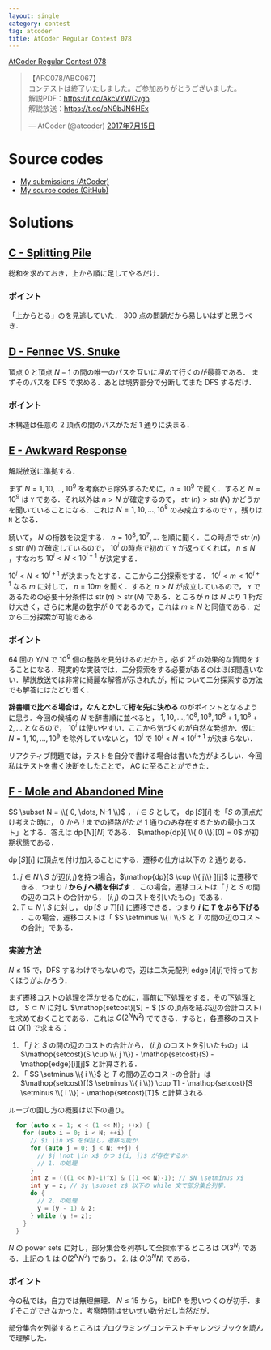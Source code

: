 ```yaml
---
layout: single
category: contest
tag: atcoder
title: AtCoder Regular Contest 078
---
```


[AtCoder Regular Contest 078](https://atcoder.jp/contests/arc078)

<blockquote class="twitter-tweet" data-lang="ja"><p lang="ja" dir="ltr">【ARC078/ABC067】<br>コンテストは終了いたしました。ご参加ありがとうございました。<br>解説PDF：<a href="https://t.co/AkcVYWCygb">https://t.co/AkcVYWCygb</a><br>解説放送：<a href="https://t.co/oN9bJN6HEx">https://t.co/oN9bJN6HEx</a></p>&mdash; AtCoder (@atcoder) <a href="https://twitter.com/atcoder/status/886227322604355585">2017年7月15日</a></blockquote>
<script async src="//platform.twitter.com/widgets.js" charset="utf-8"></script>

# Source codes

- [My submissions (AtCoder)](https://atcoder.jp/contests/arc078/submissions?f.User=kazunetakahashi)
- [My source codes (GitHub)](https://github.com/kazunetakahashi/atcoder/tree/master/2017/0715_ARC078)

# Solutions

## [C - Splitting Pile](https://atcoder.jp/contests/arc078/tasks/arc078_a)

総和を求めておき，上から順に足してやるだけ．

### ポイント

「上からとる」のを見逃していた． 300 点の問題だから易しいはずと思うべき．

## [D - Fennec VS. Snuke](https://atcoder.jp/contests/arc078/tasks/arc078_b)

頂点 $0$ と頂点 $N-1$ の間の唯一のパスを互いに埋めて行くのが最善である．
まずそのパスを DFS で求める．あとは境界部分で分断してまた DFS するだけ．

### ポイント

木構造は任意の $2$ 頂点の間のパスがただ $1$ 通りに決まる．

## [E - Awkward Response](https://atcoder.jp/contests/arc078/tasks/arc078_c)

解説放送に準拠する．

まず $N = 1, 10, \dots, 10^9$ を考察から除外するために，$n = 10^9$ で聞く．すると $N = 10^9$ は `Y` である．それ以外は $n > N$ が確定するので， $\mathop{str}(n) > \mathop{str}(N)$ かどうかを聞いていることになる．これは $N = 1, 10, \dots, 10^8$ のみ成立するので `Y` ，残りは `N` となる．

続いて， $N$ の桁数を決定する． $n = 10^8, 10^7, \dots$ を順に聞く．この時点で $\mathop{str}(n) \leq \mathop{str}(N)$ が確定しているので， $10^i$ の時点で初めて `Y` が返ってくれば， $n \leq N$ ，すなわち $10^i < N < 10^{i+1}$ が決定する．

$10^i < N < 10^{i+1}$ が決まったとする．ここから二分探索をする． $10^i < m < 10^{i+1}$ なる $m$ に対して， $n = 10m$ を聞く．すると $n > N$ が成立しているので， `Y` であるための必要十分条件は $\mathop{str}(n) > \mathop{str}(N)$ である．ところが $n$ は $N$ より $1$ 桁だけ大きく，さらに末尾の数字が $0$ であるので，これは $m \geq N$ と同値である．だから二分探索が可能である．

### ポイント

$64$ 回の Y/N で $10^9$ 個の整数を見分けるのだから，必ず $2^k$ の効果的な質問をすることになる．現実的な実装では，二分探索をする必要があるのはほぼ間違いない．解説放送では非常に綺麗な解答が示されたが，桁について二分探索する方法でも解答にはたどり着く．

**辞書順で比べる場合は，なんとかして桁を先に決める** のがポイントとなるように思う．今回の候補の $N$ を辞書順に並べると， $1, 10, \dots, 10^8, 10^9, 10^8 + 1, 10^8 + 2, \dots$ となるので， $10^i$ は使いやすい．ここから気づくのが自然な発想か．仮に $N = 1, 10, \dots, 10^9$ を除外していないと， $10^i$ で $10^i < N < 10^{i+1}$ が決まらない．

リアクティブ問題では，テストを自分で書ける場合は書いた方がよろしい．今回私はテストを書く決断をしたことで， AC に至ることができた．

## [F - Mole and Abandoned Mine](https://atcoder.jp/contests/arc078/tasks/arc078_d)

$S \subset N = \\{ 0, \dots, N-1 \\}$ ， $i \in S$ として， $\mathop{dp}[S][i]$ を「$S$ の頂点だけ考えた時に， $0$ から $i$ までの経路がただ $1$ 通りのみ存在するための最小コスト」とする．答えは $\mathop{dp}[N][N]$ である． $\mathop{dp}[ \\{ 0 \\}][0] = 0$ が初期状態である．

$\mathop{dp}[S][i]$ に頂点を付け加えることにする．遷移の仕方は以下の $2$ 通りある．

1. $j \in N \setminus S$ が辺$(i, j)$を持つ場合，$\mathop{dp}[S \cup \\{ j\\} ][j]$ に遷移できる．つまり **$i$ から $j$ へ橋を伸ばす** ．この場合，遷移コストは「 $j$ と $S$ の間の辺のコストの合計から， $(i, j)$ のコストを引いたもの」である．
2. $T \subset N \setminus S$ に対し， $\mathop{dp}[S \cup T][i]$ に遷移できる．つまり **$i$ に $T$ をぶら下げる** ．この場合，遷移コストは「 $S \setminus \\{ i \\}$ と $T$ の間の辺のコストの合計」である．

### 実装方法

$N \leq 15$ で，DFS するわけでもないので，辺は二次元配列 $\mathop{edge}[i][j]$で持っておくほうがよかろう．

まず遷移コストの処理を浮かせるために，事前に下処理をする．その下処理とは， $S \subset N$ に対し $\mathop{setcost}[S] = $ ($S$ の頂点を結ぶ辺の合計コスト) を求めておくことである．これは $O(2^N N^2)$ でできる．すると，各遷移のコストは $O(1)$ で求まる：

1. 「 $j$ と $S$ の間の辺のコストの合計から， $(i, j)$ のコストを引いたもの」は $\mathop{setcost}(S \cup \\{ j \\}) - \mathop{setcost}(S) - \mathop{edge}[i][j]$ と計算される．
2. 「 $S \setminus \\{ i \\}$ と $T$ の間の辺のコストの合計」は $\mathop{setcost}[(S \setminus \\{ i \\}) \cup T] - \mathop{setcost}[S \setminus \\{ i \\}] - \mathop{setcost}[T]$ と計算される．

ループの回し方の概要は以下の通り。

``` c++
  for (auto x = 1; x < (1 << N); ++x) {
    for (auto i = 0; i < N; ++i) {
      // $i \in x$ を保証し，遷移可能か．
      for (auto j = 0; j < N; ++j) {
        // $j \not \in x$ かつ $(i, j)$ が存在するか．
        // 1. の処理
      }
      int z = (((1 << N)-1)^x) & ((1 << N)-1); // $N \setminus x$
      int y = z; // $y \subset z$ 以下の while 文で部分集合列挙．
      do {
        // 2. の処理
        y = (y - 1) & z;
      } while (y != z);
    }
  }
```

$N$ の power sets に対し，部分集合を列挙して全探索するところは $O(3^N)$ である．上記の 1. は $O(2^N N^2)$ であり， 2. は $O(3^N N)$ である．

### ポイント

今の私では，自力では無理無理． $N \leq 15$ から， bitDP を思いつくのが初手．まずそこができなかった．考察時間はせいぜい数分だし当然だが．

部分集合を列挙するところはプログラミングコンテストチャレンジブックを読んで理解した．
